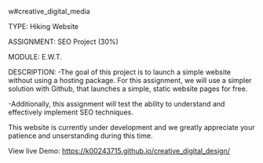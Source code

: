 w#creative_digital_media



TYPE:       Hiking Website

ASSIGNMENT: SEO Project (30%)

MODULE:     E.W.T.



DESCRIPTION:
-The goal of this project is to launch a simple website without using a hosting package. For this assignment, we will use a simpler solution with Github, that launches a simple, static website pages for free.

-Additionally, this assignment will test the ability to understand and effectively implement SEO techniques.



This website is currently under development and we greatly appreciate your patience and unserstanding during this time.

View live Demo: https://k00243715.github.io/creative_digital_design/
